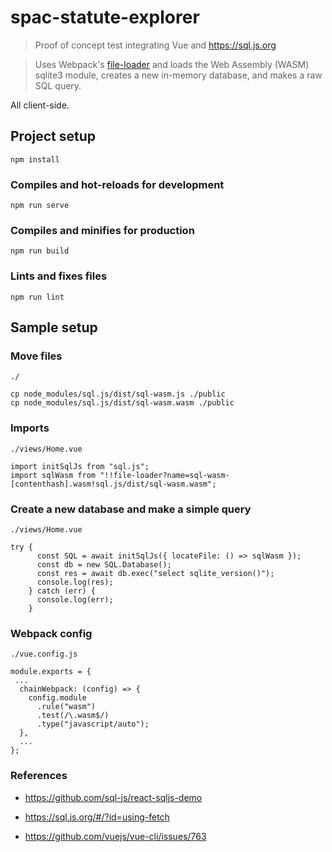 # spac-statute-explorer

> Proof of concept test integrating Vue and https://sql.js.org

> Uses Webpack's [file-loader](https://v4.webpack.js.org/loaders/file-loader/) and loads the Web Assembly (WASM) sqlite3 module, creates a new in-memory database, and makes a raw SQL query.

All client-side.

## Project setup

```
npm install
```

### Compiles and hot-reloads for development

```
npm run serve
```

### Compiles and minifies for production

```
npm run build
```

### Lints and fixes files

```
npm run lint
```

## Sample setup

### Move files

`./`

```
cp node_modules/sql.js/dist/sql-wasm.js ./public
cp node_modules/sql.js/dist/sql-wasm.wasm ./public
```

### Imports

`./views/Home.vue`

```
import initSqlJs from "sql.js";
import sqlWasm from "!!file-loader?name=sql-wasm-[contenthash].wasm!sql.js/dist/sql-wasm.wasm";
```

### Create a new database and make a simple query

`./views/Home.vue`

```
try {
      const SQL = await initSqlJs({ locateFile: () => sqlWasm });
      const db = new SQL.Database();
      const res = await db.exec("select sqlite_version()");
      console.log(res);
    } catch (err) {
      console.log(err);
    }
```

### Webpack config

`./vue.config.js`

```
module.exports = {
 ...
  chainWebpack: (config) => {
    config.module
      .rule("wasm")
      .test(/\.wasm$/)
      .type("javascript/auto");
  },
  ...
};
```

### References

- https://github.com/sql-js/react-sqljs-demo

- https://sql.js.org/#/?id=using-fetch

- https://github.com/vuejs/vue-cli/issues/763
